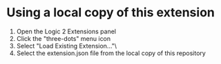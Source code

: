 # Using a local copy of this extension
1. Open the Logic 2 Extensions panel
2. Click the "three-dots" menu icon
3. Select "Load Existing Extension..."\
4. Select the extension.json file from the local copy of this repository
